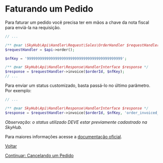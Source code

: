 # Faturando um Pedido

Para faturar um pedido você precisa ter em mãos a chave da nota fiscal para enviá-la na requisição.

```php
// ...

/** @var \SkyHub\Api\Handler\Request\Sales\OrderHandler $requestHandler */
$requestHandler = $api->order();

$nfKey = '99999999999999999999999999999999999999999999';

/** @var SkyHub\Api\Handler\Response\HandlerInterface $response */
$response = $requestHandler->invoice($orderId, $nfKey);
// ...
```

Para enviar um status customizado, basta passá-lo no último parâmetro. Por exemplo:
```php
// ...

/** @var SkyHub\Api\Handler\Response\HandlerInterface $response */
$response = $requestHandler->invoice($orderId, $nfKey, 'order_invoiced_custom');
```

*Observação: o status utilizado DEVE estar previamente cadastrado na SkyHub.* 

Para maiores informações acesse a [documentação oficial](https://skyhub.gelato.io/docs/versions/1.1/resources/orders/endpoints/faturar-um-pedido).

[Voltar](../../../README.md)

[Continuar: Cancelando um Pedido](CANCEL.md)
